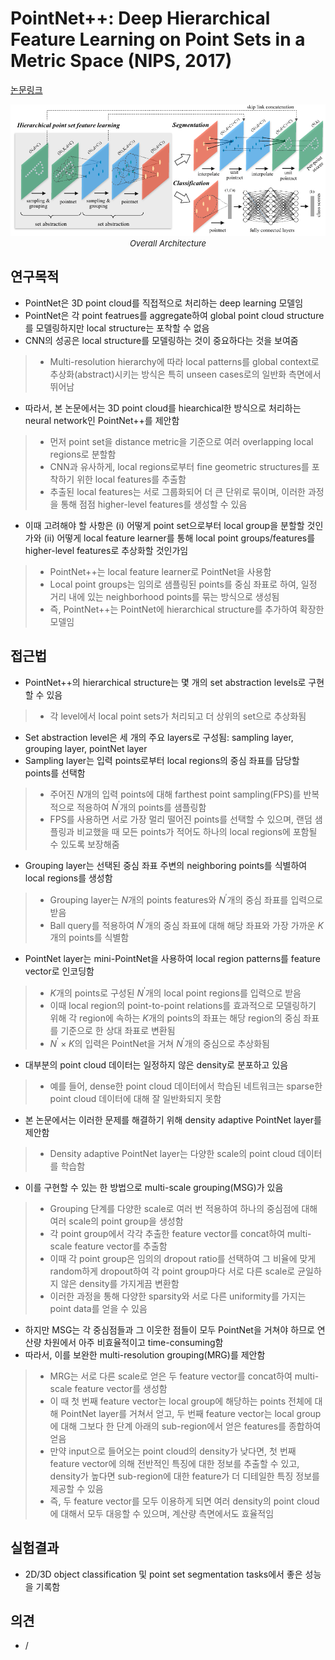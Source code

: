 # PointNet++: Deep Hierarchical Feature Learning on Point Sets in a Metric Space (NIPS, 2017)

[논문링크](https://proceedings.neurips.cc/paper_files/paper/2017/hash/d8bf84be3800d12f74d8b05e9b89836f-Abstract.html)

<p align="center">
    <img width="700" alt='fig1' src="../img/qi2017pointnet++.png?raw=true"></br>
    <em><font size=2>Overall Architecture</font></em>
</p>

## 연구목적
- PointNet은 3D point cloud를 직접적으로 처리하는 deep learning 모델임
- PointNet은 각 point featrues를 aggregate하여 global point cloud structure를 모델링하지만 local structure는 포착할 수 없음
- CNN의 성공은 local structure를 모델링하는 것이 중요하다는 것을 보여줌
> - Multi-resolution hierarchy에 따라 local patterns를 global context로 추상화(abstract)시키는 방식은 특히 unseen cases로의 일반화 측면에서 뛰어남
- 따라서, 본 논문에서는 3D point cloud를 hiearchical한 방식으로 처리하는 neural network인 PointNet++를 제안함
> - 먼저 point set을 distance metric을 기준으로 여러 overlapping local regions로 분할함
> - CNN과 유사하게, local regions로부터 fine geometric structures를 포착하기 위한 local features를 추출함
> - 추출된 local features는 서로 그룹화되어 더 큰 단위로 묶이며, 이러한 과정을 통해 점점 higher-level features를 생성할 수 있음
- 이때 고려해야 할 사항은 (i) 어떻게 point set으로부터 local group을 분할할 것인가와 (ii) 어떻게 local feature learner를 통해 local point groups/features를 higher-level features로 추상화할 것인가임
> - PointNet++는 local feature learner로 PointNet을 사용함
> - Local point groups는 임의로 샘플링된 points를 중심 좌표로 하여, 일정 거리 내에 있는 neighborhood points를 묶는 방식으로 생성됨
> - 즉, PointNet++는 PointNet에 hierarchical structure를 추가하여 확장한 모델임

## 접근법
- PointNet++의 hierarchical structure는 몇 개의 set abstraction levels로 구현할 수 있음
> - 각 level에서 local point sets가 처리되고 더 상위의 set으로 추상화됨
- Set abstraction level은 세 개의 주요 layers로 구성됨: sampling layer, grouping layer, pointNet layer
- Sampling layer는 입력 points로부터 local regions의 중심 좌표를 담당할 points를 선택함
> - 주어진 $N$개의 입력 points에 대해 farthest point sampling(FPS)를 반복적으로 적용하여 $N^\prime$개의 points를 샘플링함
> - FPS를 사용하면 서로 가장 멀리 떨어진 points를 선택할 수 있으며, 랜덤 샘플링과 비교했을 때 모든 points가 적어도 하나의 local regions에 포함될 수 있도록 보장해줌
- Grouping layer는 선택된 중심 좌표 주변의 neighboring points를 식별하여 local regions를 생성함
> - Grouping layer는 $N$개의 points features와 $N^\prime$개의 중심 좌표를 입력으로 받음
> - Ball query를 적용하여 $N^\prime$개의 중심 좌표에 대해 해당 좌표와 가장 가까운 $K$개의 points를 식별함
- PointNet layer는 mini-PointNet을 사용하여 local region patterns를 feature vector로 인코딩함
> - $K$개의 points로 구성된 $N^\prime$개의 local point regions를 입력으로 받음
> - 이때 local region의 point-to-point relations를 효과적으로 모델링하기 위해 각 region에 속하는 $K$개의 points의 좌표는 해당 region의 중심 좌표를 기준으로 한 상대 좌표로 변환됨
> - $N^\prime\times{K}$의 입력은 PointNet을 거쳐 $N^\prime$개의 중심으로 추상화됨
- 대부분의 point cloud 데이터는 일정하지 않은 density로 분포하고 있음
> - 예를 들어, dense한 point cloud 데이터에서 학습된 네트워크는 sparse한 point cloud 데이터에 대해 잘 일반화되지 못함
- 본 논문에서는 이러한 문제를 해결하기 위해 density adaptive PointNet layer를 제안함
> - Density adaptive PointNet layer는 다양한 scale의 point cloud 데이터를 학습함
- 이를 구현할 수 있는 한 방법으로 multi-scale grouping(MSG)가 있음
> - Grouping 단계를 다양한 scale로 여러 번 적용하여 하나의 중심점에 대해 여러 scale의 point group을 생성함
> - 각 point group에서 각각 추출한 feature vector를 concat하여 multi-scale feature vector를 추출함
> - 이때 각 point group은 임의의 dropout ratio를 선택하여 그 비율에 맞게 random하게 dropout하여 각 point group마다 서로 다른 scale로 균일하지 않은 density를 가지게끔 변환함
> - 이러한 과정을 통해 다양한 sparsity와 서로 다른 uniformity를 가지는 point data를 얻을 수 있음
- 하지만 MSG는 각 중심점들과 그 이웃한 점들이 모두 PointNet을 거쳐야 하므로 연산량 차원에서 아주 비효율적이고 time-consuming함
- 따라서, 이를 보완한 multi-resolution grouping(MRG)를 제안함
> - MRG는 서로 다른 scale로 얻은 두 feature vector를 concat하여 multi-scale feature vector를 생성함
> - 이 때 첫 번째 feature vector는 local group에 해당하는 points 전체에 대해 PointNet layer를 거쳐서 얻고, 두 번째 feature vector는 local group에 대해 그보다 한 단계 아래의 sub-region에서 얻은 features를 종합하여 얻음
> - 만약 input으로 들어오는 point cloud의 density가 낮다면, 첫 번째 feature vector에 의해 전반적인 특징에 대한 정보를 추출할 수 있고, density가 높다면 sub-region에 대한 feature가 더 디테일한 특징 정보를 제공할 수 있음
> - 즉, 두 feature vector를 모두 이용하게 되면 여러 density의 point cloud에 대해서 모두 대응할 수 있으며, 계산량 측면에서도 효율적임

## 실험결과
- 2D/3D object classification 및 point set segmentation tasks에서 좋은 성능을 기록함

## 의견
- / 